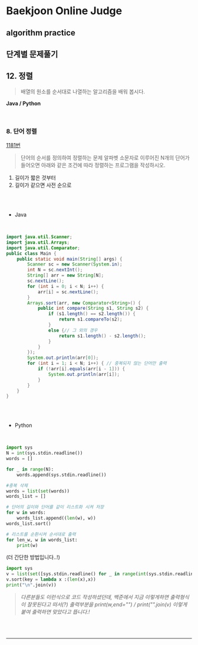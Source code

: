 # Baekjoon Online Judge

## algorithm practice

## 단계별 문제풀기

## 12. 정렬

> 배열의 원소를 순서대로 나열하는 알고리즘을 배워 봅시다.

**Java / Python**

<br>

### 8. 단어 정렬
[1181번](https://www.acmicpc.net/problem/1181) 
> 단어의 순서를 정의하여 정렬하는 문제
> 알파벳 소문자로 이루어진 N개의 단어가 들어오면 아래와 같은 조건에 따라 정렬하는 프로그램을 작성하시오.
1. 길이가 짧은 것부터
2. 길이가 같으면 사전 순으로

<br><br>

- Java
<br>

```java
import java.util.Scanner;
import java.util.Arrays;
import java.util.Comparator;
public class Main {
    public static void main(String[] args) {
        Scanner sc = new Scanner(System.in);
        int N = sc.nextInt();
        String[] arr = new String[N];
        sc.nextLine();
        for (int i = 0; i < N; i++) {
            arr[i] = sc.nextLine();
        }
        Arrays.sort(arr, new Comparator<String>() {
            public int compare(String s1, String s2) {
                if (s1.length() == s2.length()) {
                    return s1.compareTo(s2);
                }
                else {// 그 외의 경우
                    return s1.length() - s2.length();
                }
            }
        });
        System.out.println(arr[0]);
        for (int i = 1; i < N; i++) { // 중복되지 않는 단어만 출력
            if (!arr[i].equals(arr[i - 1])) {
                System.out.println(arr[i]);
            }
        }
    }
}

```


<br><br>

- Python

<br>

```python
import sys
N = int(sys.stdin.readline())
words = []

for _ in range(N):
    words.append(sys.stdin.readline())

#중복 삭제
words = list(set(words))
words_list = []

# 단어의 길이와 단어를 같이 리스트화 시켜 저장
for w in words:
    words_list.append((len(w), w))      
words_list.sort()

# 리스트를 순환시켜 순서대로 출력
for len_w, w in words_list:       
    print(w)
```

(더 간단한 방법입니다..!)
```python
import sys
v = list(set([sys.stdin.readline() for _ in range(int(sys.stdin.readline()))]))
v.sort(key = lambda x :(len(x),x))
print("\n".join(v))
```
>*다른분들도 이런식으로 코드 작성하셨던데, 백준에서 지금 이렇게하면 출력형식이 잘못된다고 떠서(?) 출력부분을 print(w,end="") / print("".join(v) 이렇게 붙여 출력하면 맞았다고 뜹니다.!*

<br><br>

---

<br>
